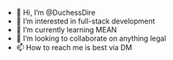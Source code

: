 - 👋 Hi, I’m @DuchessDire
- 👀 I’m interested in full-stack development
- 🌱 I’m currently learning MEAN
- 💞️ I’m looking to collaborate on anything legal
- 📫 How to reach me is best via DM

<!---
DuchessDire/DuchessDire is a ✨ special ✨ repository because its `README.md` (this file) appears on your GitHub profile.
You can click the Preview link to take a look at your changes.
--->
